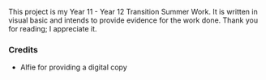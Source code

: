 <p>This project is my Year 11 - Year 12 Transition Summer Work. It is written in visual basic and intends to provide evidence for the work done. Thank you for reading; I appreciate it.</p>
<h3>Credits</h3>
<ul>
  <li>Alfie for providing a digital copy</li>
</ul>
